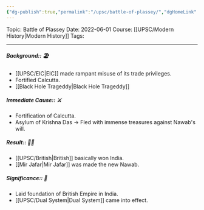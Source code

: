 ```yaml
---
{"dg-publish":true,"permalink":"/upsc/battle-of-plassey/","dgHomeLink":true,"dgPassFrontmatter":false}
---
```


Topic: Battle of Plassey
Date: 2022-06-01
Course: [[UPSC/Modern History|Modern History]]
Tags: 

---

##### Background:: 🏖️
- [[UPSC/EIC|EIC]] made rampant misuse of its trade privileges. 
- Fortified Calcutta.
- [[Black Hole Trageddy|Black Hole Trageddy]]

##### Immediate Cause:: ⚔️
- Fortification of Calcutta. 
- Asylum of Krishna Das -> Fled with immense treasures against Nawab's will. 
##### Result:: 🤔💭
- [[UPSC/British|British]] basically won India. 
- [[Mir Jafar|Mir Jafar]] was made the new Nawab.
##### Significance:: 👀
- Laid foundation of British Empire in India.
- [[UPSC/Dual System|Dual System]] came into effect. 



